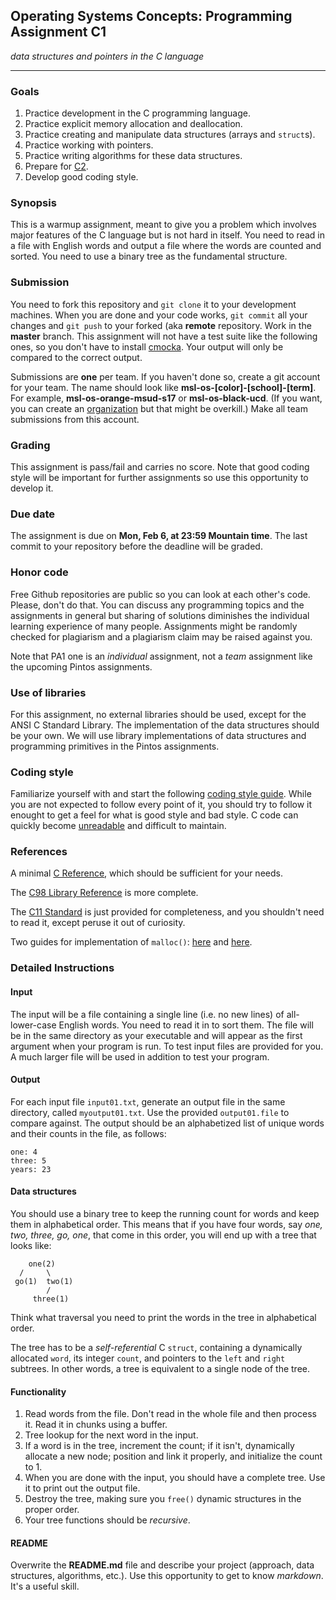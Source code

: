 ## Operating Systems Concepts: Programming Assignment C1

_data structures and pointers in the C language_

* * * 

### Goals

1. Practice development in the C programming language.
2. Practice explicit memory allocation and deallocation.
3. Practice creating and manipulate data structures (arrays and `struct`s).
4. Practice working with pointers.
4. Practice writing algorithms for these data structures.
5. Prepare for [C2](https://github.com/ivogeorg/msl-clang-002).
6. Develop good coding style.

### Synopsis

This is a warmup assignment, meant to give you a problem which involves major features of the C language but is not hard in itself. You need to read in a file with English words and output a file where the words are counted and sorted. You need to use a binary tree as the fundamental structure.

### Submission

You need to fork this repository and `git clone` it to your development machines. When you are done and your code works, `git commit` all your changes and `git push` to your forked (aka **remote** repository. Work in the **master** branch. This assignment will not have a test suite like the following ones, so you don't have to install [cmocka](https://cmocka.org/). Your output will only be compared to the correct output.

Submissions are **one** per team. If you haven't done so, create a git account for your team. The name should look like **msl-os-[color]-[school]-[term]**. For example, **msl-os-orange-msud-s17** or **msl-os-black-ucd**. (If you want, you can create an [organization](https://github.com/blog/674-introducing-organizations) but that might be overkill.) Make all team submissions from this account. 

### Grading

This assignment is pass/fail and carries no score. Note that good coding style will be important for further assignments so use this opportunity to develop it.

### Due date

The assignment is due on **Mon, Feb 6, at 23:59 Mountain time**. The last commit to your repository before the deadline will be graded.

### Honor code

Free Github repositories are public so you can look at each other's code. Please, don't do that. You can discuss any programming topics and the assignments in general but sharing of solutions diminishes the individual learning experience of many people. Assignments might be randomly checked for plagiarism and a plagiarism claim may be raised against you.

Note that PA1 one is an _individual_ assignment, not a _team_ assignment like the upcoming Pintos assignments.

### Use of libraries

For this assignment, no external libraries should be used, except for the ANSI C Standard Library. The implementation of the data structures should be your own. We will use library implementations of data structures and programming primitives in the Pintos assignments.

### Coding style

Familiarize yourself with and start the following [coding style guide](http://courses.cms.caltech.edu/cs11/material/c/mike/misc/c_style_guide.html). While you are not expected to follow every point of it, you should try to follow it enought to get a feel for what is good style and bad style. C code can quickly become [unreadable](http://www.ioccc.org/) and difficult to maintain.

### References

A minimal [C Reference](https://cs50.harvard.edu/resources/cppreference.com/), which should be sufficient for your needs.

The [C98 Library Reference](https://www-s.acm.illinois.edu/webmonkeys/book/c_guide/) is more complete.

The [C11 Standard](http://www.open-std.org/jtc1/sc22/wg14/www/docs/n1570.pdf) is just provided for completeness, and you shouldn't need to read it, except peruse it out of curiosity.

Two guides for implementation of `malloc()`: [here](http://danluu.com/malloc-tutorial/) and [here](http://www.inf.udec.cl/~leo/Malloc_tutorial.pdf).

### Detailed Instructions

#### Input

The input will be a file containing a single line (i.e. no new lines) of all-lower-case English words. You need to read it in to sort them. The file will be in the same directory as your executable and will appear as the first argument when your program is run. To test input files are provided for you. A much larger file will be used in addition to test your program.

#### Output

For each input file `input01.txt`, generate an output file in the same directory, called `myoutput01.txt`. Use the provided `output01.file` to compare against. The output should be an alphabetized list of unique words and their counts in the file, as follows:

```
one: 4
three: 5
years: 23
```

#### Data structures

You should use a binary tree to keep the running count for words and keep them in alphabetical order. This means that if you have four words, say *one, two, three, go, one*, that come in this order, you will end up with a tree that looks like:

```
    one(2)
  /     \
 go(1)  two(1)
        /
     three(1)
```

Think what traversal you need to print the words in the tree in alphabetical order.

The tree has to be a *self-referential* C `struct`, containing a dynamically allocated `word`, its integer `count`, and pointers to the `left` and `right` subtrees. In other words, a tree is equivalent to a single node of the tree.

#### Functionality

1. Read words from the file. Don't read in the whole file and then process it. Read it in chunks using a buffer.
2. Tree lookup for the next word in the input. 
3. If a word is in the tree, increment the count; if it isn't, dynamically allocate a new node; position and link it properly, and initialize the count to 1.
4. When you are done with the input, you should have a complete tree. Use it to print out the output file.
5. Destroy the tree, making sure you `free()` dynamic structures in the proper order.
6. Your tree functions should be *recursive*.

#### README

Overwrite the **README.md** file and describe your project (approach, data structures, algorithms, etc.). Use this opportunity to get to know *markdown*. It's a useful skill.

